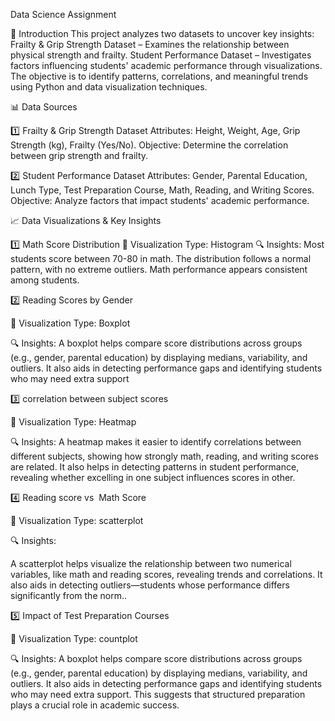 Data Science Assignment


📌 Introduction
This project analyzes two datasets to uncover key insights:
Frailty & Grip Strength Dataset – Examines the relationship between physical strength and frailty.
Student Performance Dataset – Investigates factors influencing students' academic performance through visualizations.
The objective is to identify patterns, correlations, and meaningful trends using Python and data visualization techniques.

📊 Data Sources


1️⃣ Frailty & Grip Strength Dataset
Attributes: Height, Weight, Age, Grip Strength (kg), Frailty (Yes/No).
Objective: Determine the correlation between grip strength and frailty.


2️⃣ Student Performance Dataset
Attributes: Gender, Parental Education, Lunch Type, Test Preparation Course, Math, Reading, and Writing Scores.
Objective: Analyze factors that impact students' academic performance.

📈 Data Visualizations & Key Insights


1️⃣ Math Score Distribution
📌 Visualization Type: Histogram 🔍 Insights:
Most students score between 70-80 in math.
The distribution follows a normal pattern, with no extreme outliers.
Math performance appears consistent among students.

2️⃣ Reading Scores by Gender


📌 Visualization Type: Boxplot 

🔍 Insights:
A boxplot helps compare score distributions across groups (e.g., gender, parental education) by displaying medians, variability, and outliers. 
It also aids in detecting performance gaps and identifying students who may need extra support


3️⃣ correlation between subject scores

📌 Visualization Type: Heatmap 

🔍 Insights:
A heatmap makes it easier to identify correlations between different subjects, showing how strongly math, reading, and writing scores are related. 
It also helps in detecting patterns in student performance, revealing whether excelling in one subject influences scores in other.


4️⃣ Reading score vs  Math Score

📌 Visualization Type: scatterplot 

🔍 Insights:

A scatterplot helps visualize the relationship between two numerical variables, like math and reading scores, revealing trends and correlations. It also aids in detecting outliers—students whose performance differs significantly from the norm..


5️⃣ Impact of Test Preparation Courses


📌 Visualization Type: countplot 

🔍 Insights:
A boxplot helps compare score distributions across groups (e.g., gender, parental education) by displaying medians, variability, and outliers. 
It also aids in detecting performance gaps and identifying students who may need extra support.
This suggests that structured preparation plays a crucial role in academic success.
 
